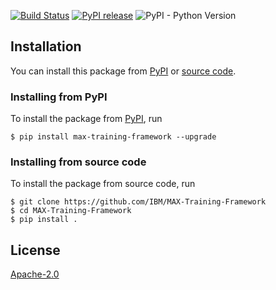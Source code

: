 [![Build Status](https://travis-ci.com/IBM/Max-Training-Framework.svg?branch=master)](https://travis-ci.com/IBM/Max-Training-Framework) [![PyPI release](https://img.shields.io/pypi/v/max-training-framework.svg)](https://pypi.org/project/max-training-framework/) ![PyPI - Python Version](https://img.shields.io/pypi/pyversions/max-training-framework)

## Installation


You can install this package from [PyPI](#installing-from-pyPI) or [source code](#installing-from-source-code).

### Installing from PyPI

To install the package from [PyPI](https://pypi.org/project/max-training-framework/0.1.0/), run

```
$ pip install max-training-framework --upgrade
```

### Installing from source code

To install the package from source code, run

```
$ git clone https://github.com/IBM/MAX-Training-Framework
$ cd MAX-Training-Framework
$ pip install .
```

## License

[Apache-2.0](LICENSE)
